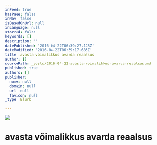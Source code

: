 ```yaml
---
inFeed: true
hasPage: false
inNav: false
isBasedOnUrl: null
inLanguage: null
starred: false
keywords: []
description: ''
datePublished: '2016-04-22T06:39:27.178Z'
dateModified: '2016-04-22T06:39:17.685Z'
title: avasta võimalikkus avarda reaalsus
author: []
sourcePath: _posts/2016-04-22-avasta-voimalikkus-avarda-reaalsus.md
published: true
authors: []
publisher:
  name: null
  domain: null
  url: null
  favicon: null
_type: Blurb

---
```

![](https://the-grid-user-content.s3-us-west-2.amazonaws.com/7bf397d4-5b98-43f7-b84e-8c25cb9f8f3a.jpg)

# avasta võimalikkus avarda reaalsus
